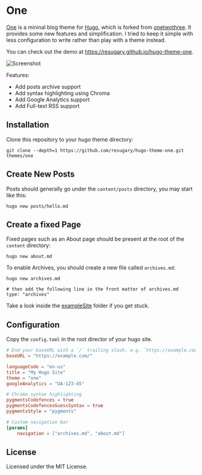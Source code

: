One
===========

[One](https://github.com/resugary/hugo-theme-one) is a mininal blog theme for [Hugo](https://gohugo.io/), which is forked from [onetwothree](https://github.com/schollz/onetwothree). It provides some new features and simplification. I tried to keep it simple with less configuration to write rather than play with a theme instead.

You can check out the demo at https://resugary.github.io/hugo-theme-one.

![Screenshot](https://github.com/resugary/hugo-theme-one/blob/master/images/screenshot.png)

Features:  
- Add posts archive support  
- Add syntax highlighting using Chroma  
- Add Google Analytics support  
- Add Full-text RSS support

## Installation

Clone this repository to your hugo theme directory:

```
git clone --depth=1 https://github.com/resugary/hugo-theme-one.git themes/one
```

## Create New Posts

Posts should generally go under the `content/posts` directory, you may start like this:

```
hugo new posts/hello.md
```

## Create a fixed Page

Fixed pages such as an About page should be present at the root of the `content` directory:

```
hugo new about.md
```

To enable Archives, you should create a new file called `archives.md`:

```
hugo new archives.md

# then add the following line in the front matter of archives.md
type: "archives"
```

Take a look inside the [exampleSite](https://github.com/resugary/hugo-theme-one/tree/master/exampleSite) folder if you get stuck.

## Configuration

Copy the `config.toml` in the root director of your hugo site. 

```toml
# End your baseURL with a `/` trailing slash, e.g. `https://example.com/`.
baseURL = "https://example.com/"

languageCode = "en-us"
title = "My Hugo Site"
theme = "one"
googleAnalytics = "UA-123-45"

# Chroma syntax highlighting
pygmentsCodefences = true
pygmentsCodefencesGuessSyntax = true
pygmentsStyle = "pygments"

# Custom navigation bar
[params]
    navigation = ["archives.md", "about.md"]

```

## License

Licensed under the MIT License.
